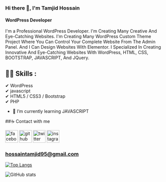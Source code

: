 ### Hi there 👋, I'm Tamjid Hossain
#### WordPress Developer
I'm a Professional WordPress Developer. I'm Creating Many Creative And Eye-Catching Websites. I'm Creating Many WordPress Custom Theme Project Where You Can Control Your Complete Website From The Admin Panel. And I Can Design Websites With Elementor. I Specialized In Creating Innovative And Eye-Catching Websites With WordPress, HTML, CSS, BOOTSTRAP, JAVASCRIPT, And JQuery.

## 👨‍💻 Skills : 
✔ WordPress <br>
✔ javascript <br>
✔ HTML5 / CSS3 / Bootstrap
 <br>
✔ PHP
 <br>

- 🌱 I’m currently learning JAVASCRIPT 

##☕ Contact with me

[<img src='https://camo.githubusercontent.com/2d1ffa69dd491ebeca01b2098cf8233dd09950ff5895abccd5b455ca442abc59/68747470733a2f2f696d672e736869656c64732e696f2f62616467652f46616365626f6f6b2d3138373746323f7374796c653d666f722d7468652d6261646765266c6f676f3d66616365626f6f6b266c6f676f436f6c6f723d7768697465' alt='facebook' height='40'>](https://www.facebook.com/tamjid.hossain.1238) [<img src='https://camo.githubusercontent.com/bd2bd127c104ba5c98bb12c70801b075aee1f040009089510f69554300e7ff41/68747470733a2f2f696d672e736869656c64732e696f2f62616467652f4769742d4630353033323f7374796c653d666f722d7468652d6261646765266c6f676f3d676974266c6f676f436f6c6f723d7768697465' alt='github' height='40'>](https://github.com/M-Tamjid) [<img src='https://camo.githubusercontent.com/5d03c86f6a75f7cbe80d135d9162fbf6dc46a31253cf30a8e9bb8279b4d574d3/68747470733a2f2f696d672e736869656c64732e696f2f62616467652f547769747465722d3144413146323f7374796c653d666f722d7468652d6261646765266c6f676f3d74776974746572266c6f676f436f6c6f723d7768697465' alt='twitter' height='40'>](https://twitter.com/TamjidH36724368) [<img src='https://camo.githubusercontent.com/b3d4671768bd0f9b6c8f410a25a96e0c5a4d135208d8910461e986f97e7985ab/68747470733a2f2f696d672e736869656c64732e696f2f62616467652f496e7374616772616d2d4534343035463f7374796c653d666f722d7468652d6261646765266c6f676f3d696e7374616772616d266c6f676f436f6c6f723d7768697465' alt='instagram' height='40'>](https://www.instagram.com/tamjidhossain__/)  <br>
### <a href="mailto:hossaintamjid95@gmail.com">hossaintamjid95@gmail.com</a>

[![Top Langs](https://github-readme-stats.vercel.app/api/top-langs/?username=M-Tamjid)](https://github.com/anuraghazra/github-readme-stats)

![GitHub stats](https://github-readme-stats.vercel.app/api?username=M-Tamjid&show_icons=true)  

